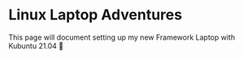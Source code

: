 # Linux Laptop Adventures

This page will document setting up my new Framework Laptop with Kubuntu 21.04 🎉
